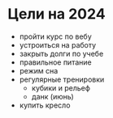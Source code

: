 # Цели на 2024

- пройти курс по вебу
- устроиться на работу
- закрыть долги по учебе
- правильное питание
- режим сна
- регулярные тренировки
	- кубики и рельеф
	- данк (июнь)
- купить кресло